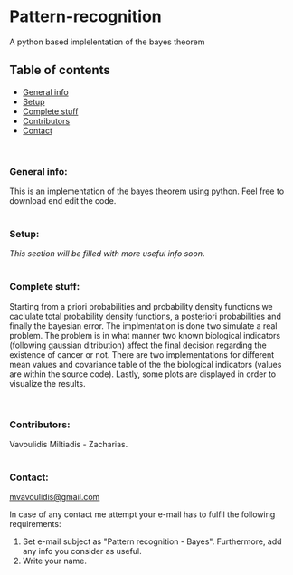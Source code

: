 # Pattern-recognition
A python based implelentation of the bayes theorem

## **Table of contents**
- [General info](#general-info)
- [Setup](#setup)
- [Complete stuff](#complete-stuff)
- [Contributors](#contributors)
- [Contact](#contact)

<br/>

### **General info:**
This is an implementation of the bayes theorem using python. Feel free to download end edit the code.
<br/>
<br/>

### **Setup:**
*This section will be filled with more useful info soon*.
<br/>
<br/>

### **Complete stuff:**
Starting from a priori probabilities and probability density functions we caclulate total probability density functions, a posteriori probabilities and finally the
bayesian error. The implmentation is done two simulate a real problem. The problem is in what manner two known biological indicators (following gaussian ditribution)
affect the final decision regarding the existence of cancer or not. There are two implementations for different mean values and covariance table of the the biological
indicators (values are within the source code). Lastly, some plots are displayed in order to visualize the results.<br/>

<br/>

### **Contributors:**
Vavoulidis Miltiadis - Zacharias.
<br/>
<br/>

### **Contact:**
mvavoulidis@gmail.com

In case of any contact me attempt your e-mail has to fulfil the following requirements:
1. Set e-mail subject as "Pattern recognition - Bayes". Furthermore, add any info you consider as useful.
2. Write your name.

